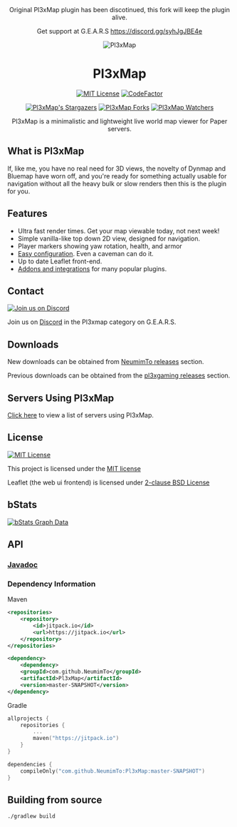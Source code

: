 <div align="center">
Original Pl3xMap plugin has been discotinued, this fork will keep the plugin alive. 
	
Get support at G.E.A.R.S https://discord.gg/syhJgJBE4e
	
<img src="https://raw.githubusercontent.com/NeumimTo/Pl3xMap/master/plugin/src/main/resources/web/images/og.png" alt="Pl3xMap">

# Pl3xMap

[![MIT License](https://img.shields.io/github/license/NeumimTo/Pl3xMap?&logo=github)](License)
[![CodeFactor](https://www.codefactor.io/repository/github/NeumimTo/pl3xmap/badge)](https://www.codefactor.io/repository/github/NeumimTo/pl3xmap)

[![Pl3xMap's Stargazers](https://img.shields.io/github/stars/NeumimTo/Pl3xMap?label=stars&logo=github)](https://github.com/NeumimTo/Pl3xMap/stargazers)
[![Pl3xMap Forks](https://img.shields.io/github/forks/NeumimTo/Pl3xMap?label=forks&logo=github)](https://github.com/NeumimTo/Pl3xMap/network/members)
[![Pl3xMap Watchers](https://img.shields.io/github/watchers/NeumimTo/Pl3xMap?label=watchers&logo=github)](https://github.com/NeumimTo/Pl3xMap/watchers)

Pl3xMap is a minimalistic and lightweight live world map viewer for Paper servers.

</div>

## What is Pl3xMap

If, like me, you have no real need for 3D views, the novelty of Dynmap and Bluemap have worn off, and you're ready for something actually usable for navigation without all the heavy bulk or slow renders then this is the plugin for you.

## Features

* Ultra fast render times. Get your map viewable today, not next week!
* Simple vanilla-like top down 2D view, designed for navigation.
* Player markers showing yaw rotation, health, and armor
* [Easy configuration](https://github.com/NeumimTo/Pl3xMap/wiki/Default-config.yml). Even a caveman can do it.
* Up to date Leaflet front-end.
* [Addons and integrations](ADDONS_INTEGRATIONS.md) for many popular plugins.

## Contact
[![Join us on Discord](https://img.shields.io/discord/576104470249865247.svg?label=&logo=discord&logoColor=ffffff&color=7389D8&labelColor=6A7EC2)](https://discord.gg/syhJgJBE4e)

Join us on [Discord](https://discord.gg/syhJgJBE4e) in the Pl3xmap category on G.E.A.R.S.

## Downloads
New downloads can be obtained from [NeumimTo releases](https://github.com/NeumimTo/Pl3xMap/releases) section.

Previous downloads can be obtained from the [pl3xgaming releases](https://github.com/pl3xgaming/Pl3xMap/releases) section.

## Servers Using Pl3xMap

[Click here](SERVERS.md) to view a list of servers using Pl3xMap.

## License
[![MIT License](https://img.shields.io/github/license/pl3xgaming/Pl3xMap?&logo=github)](License)

This project is licensed under the [MIT license](https://github.com/pl3xgaming/Pl3xMap/blob/master/LICENSE)

Leaflet (the web ui frontend) is licensed under [2-clause BSD License](https://github.com/Leaflet/Leaflet/blob/master/LICENSE)

## bStats

[![bStats Graph Data](https://bstats.org/signatures/bukkit/Pl3xMap.svg)](https://bstats.org/plugin/bukkit/Pl3xMap/10133)

## API

### [Javadoc](https://javadoc.pl3x.net/pl3xmap/)

### Dependency Information
Maven
```xml
<repositories>
    <repository>
        <id>jitpack.io</id>
        <url>https://jitpack.io</url>
    </repository>
</repositories>
```
```xml
<dependency>
	<dependency>
    <groupId>com.github.NeumimTo</groupId>
    <artifactId>Pl3xMap</artifactId>
    <version>master-SNAPSHOT</version>
</dependency>
```

Gradle
```kotlin
allprojects {
    repositories {
        ...
        maven("https://jitpack.io")
    }
}
```
```kotlin
dependencies {
    compileOnly("com.github.NeumimTo:Pl3xMap:master-SNAPSHOT")
}
```

## Building from source

```
./gradlew build
```
